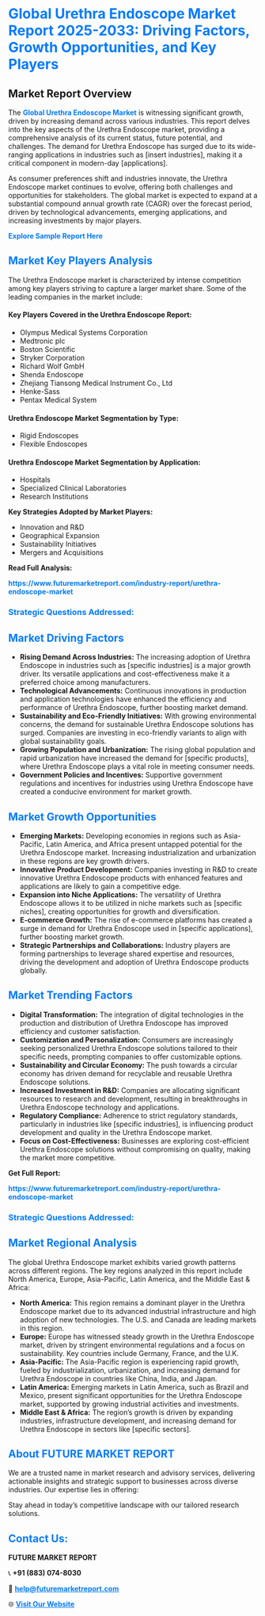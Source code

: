 <h1 style="color: #007BFF;">Global Urethra Endoscope Market Report 2025-2033: Driving Factors, Growth Opportunities, and Key Players</h1>

<section id="overview">
<h2>Market Report Overview</h2>
<p>The <a href="https://www.futuremarketreport.com/industry-report/urethra-endoscope-market" style="color: #007BFF; text-decoration: none;"><strong>Global Urethra Endoscope Market</strong></a> is witnessing significant growth, driven by increasing demand across various industries. This report delves into the key aspects of the Urethra Endoscope market, providing a comprehensive analysis of its current status, future potential, and challenges. The demand for Urethra Endoscope has surged due to its wide-ranging applications in industries such as [insert industries], making it a critical component in modern-day [applications].</p>
<p>As consumer preferences shift and industries innovate, the Urethra Endoscope market continues to evolve, offering both challenges and opportunities for stakeholders. The global market is expected to expand at a substantial compound annual growth rate (CAGR) over the forecast period, driven by technological advancements, emerging applications, and increasing investments by major players.</p>
</section>

<section id="overview">
<p><a href="https://www.futuremarketreport.com/request-sample/reportId=102689" style="color: #007BFF; text-decoration: none;"><strong>Explore Sample Report Here</strong></a></p>
</section>

<section id="key-players">
<h2 style="color: #007BFF;">Market Key Players Analysis</h2>
<p>The Urethra Endoscope market is characterized by intense competition among key players striving to capture a larger market share. Some of the leading companies in the market include:</p>
<h4>Key Players Covered in the Urethra Endoscope Report:</h4>
<ul><li>Olympus Medical Systems Corporation</li><li>Medtronic plc</li><li>Boston Scientific</li><li>Stryker Corporation</li><li>Richard Wolf GmbH</li><li>Shenda Endoscope</li><li>Zhejiang Tiansong Medical Instrument Co., Ltd</li><li>Henke-Sass</li><li>Pentax Medical System</li></ul>
<h4>Urethra Endoscope Market Segmentation by Type:</h4>
<ul><li>Rigid Endoscopes</li><li>Flexible Endoscopes</li></ul>

<h4>Urethra Endoscope Market Segmentation by Application:</h4>
<ul><li>Hospitals</li><li>Specialized Clinical Laboratories</li><li>Research Institutions</li></ul>
<p><strong>Key Strategies Adopted by Market Players:</strong></p>
<ul>
<li>Innovation and R&D</li>
<li>Geographical Expansion</li>
<li>Sustainability Initiatives</li>
<li>Mergers and Acquisitions</li>
</ul>
</section>

<section>
<p><strong>Read Full Analysis: </strong></p><a href="https://www.futuremarketreport.com/industry-report/urethra-endoscope-market" style="color: #007BFF; text-decoration: none;"><strong>https://www.futuremarketreport.com/industry-report/urethra-endoscope-market</strong></a>
<h3 style="color: #007BFF;">Strategic Questions Addressed:</h3>
</section>

<section id="driving-factors">
<h2 style="color: #007BFF;">Market Driving Factors</h2>
<ul>
<li><strong>Rising Demand Across Industries:</strong> The increasing adoption of Urethra Endoscope in industries such as [specific industries] is a major growth driver. Its versatile applications and cost-effectiveness make it a preferred choice among manufacturers.</li>
<li><strong>Technological Advancements:</strong> Continuous innovations in production and application technologies have enhanced the efficiency and performance of Urethra Endoscope, further boosting market demand.</li>
<li><strong>Sustainability and Eco-Friendly Initiatives:</strong> With growing environmental concerns, the demand for sustainable Urethra Endoscope solutions has surged. Companies are investing in eco-friendly variants to align with global sustainability goals.</li>
<li><strong>Growing Population and Urbanization:</strong> The rising global population and rapid urbanization have increased the demand for [specific products], where Urethra Endoscope plays a vital role in meeting consumer needs.</li>
<li><strong>Government Policies and Incentives:</strong> Supportive government regulations and incentives for industries using Urethra Endoscope have created a conducive environment for market growth.</li>
</ul>
</section>

<section id="growth-opportunities">
<h2 style="color: #007BFF;">Market Growth Opportunities</h2>
<ul>
<li><strong>Emerging Markets:</strong> Developing economies in regions such as Asia-Pacific, Latin America, and Africa present untapped potential for the Urethra Endoscope market. Increasing industrialization and urbanization in these regions are key growth drivers.</li>
<li><strong>Innovative Product Development:</strong> Companies investing in R&D to create innovative Urethra Endoscope products with enhanced features and applications are likely to gain a competitive edge.</li>
<li><strong>Expansion into Niche Applications:</strong> The versatility of Urethra Endoscope allows it to be utilized in niche markets such as [specific niches], creating opportunities for growth and diversification.</li>
<li><strong>E-commerce Growth:</strong> The rise of e-commerce platforms has created a surge in demand for Urethra Endoscope used in [specific applications], further boosting market growth.</li>
<li><strong>Strategic Partnerships and Collaborations:</strong> Industry players are forming partnerships to leverage shared expertise and resources, driving the development and adoption of Urethra Endoscope products globally.</li>
</ul>
</section>

<section id="trending-factors">
<h2 style="color: #007BFF;">Market Trending Factors</h2>
<ul>
<li><strong>Digital Transformation:</strong> The integration of digital technologies in the production and distribution of Urethra Endoscope has improved efficiency and customer satisfaction.</li>
<li><strong>Customization and Personalization:</strong> Consumers are increasingly seeking personalized Urethra Endoscope solutions tailored to their specific needs, prompting companies to offer customizable options.</li>
<li><strong>Sustainability and Circular Economy:</strong> The push towards a circular economy has driven demand for recyclable and reusable Urethra Endoscope solutions.</li>
<li><strong>Increased Investment in R&D:</strong> Companies are allocating significant resources to research and development, resulting in breakthroughs in Urethra Endoscope technology and applications.</li>
<li><strong>Regulatory Compliance:</strong> Adherence to strict regulatory standards, particularly in industries like [specific industries], is influencing product development and quality in the Urethra Endoscope market.</li>
<li><strong>Focus on Cost-Effectiveness:</strong> Businesses are exploring cost-efficient Urethra Endoscope solutions without compromising on quality, making the market more competitive.</li>
</ul>
</section>

<section>
<p><strong>Get Full Report: </strong></p><a href="https://www.futuremarketreport.com/industry-report/urethra-endoscope-market" style="color: #007BFF; text-decoration: none;"><strong>https://www.futuremarketreport.com/industry-report/urethra-endoscope-market</strong></a>
<h3 style="color: #007BFF;">Strategic Questions Addressed:</h3>
</section>


<section id="regional-analysis">
<h2 style="color: #007BFF;">Market Regional Analysis</h2>
<p>The global Urethra Endoscope market exhibits varied growth patterns across different regions. The key regions analyzed in this report include North America, Europe, Asia-Pacific, Latin America, and the Middle East & Africa:</p>
<ul>
<li><strong>North America:</strong> This region remains a dominant player in the Urethra Endoscope market due to its advanced industrial infrastructure and high adoption of new technologies. The U.S. and Canada are leading markets in this region.</li>
<li><strong>Europe:</strong> Europe has witnessed steady growth in the Urethra Endoscope market, driven by stringent environmental regulations and a focus on sustainability. Key countries include Germany, France, and the U.K.</li>
<li><strong>Asia-Pacific:</strong> The Asia-Pacific region is experiencing rapid growth, fueled by industrialization, urbanization, and increasing demand for Urethra Endoscope in countries like China, India, and Japan.</li>
<li><strong>Latin America:</strong> Emerging markets in Latin America, such as Brazil and Mexico, present significant opportunities for the Urethra Endoscope market, supported by growing industrial activities and investments.</li>
<li><strong>Middle East & Africa:</strong> The region’s growth is driven by expanding industries, infrastructure development, and increasing demand for Urethra Endoscope in sectors like [specific sectors].</li>
</ul>
</section>

<footer>
<h2 style="color: #007BFF;">About FUTURE MARKET REPORT</h2>
<p>We are a trusted name in market research and advisory services, delivering actionable insights and strategic support to businesses across diverse industries. Our expertise lies in offering:</p>

<p>Stay ahead in today’s competitive landscape with our tailored research solutions.</p>

<h2 style="color: #007BFF;">Contact Us:</h2>
<p><strong>FUTURE MARKET REPORT</strong></p>
<p>📞 <strong>+91 (883) 074-8030</strong></p>
<p>📧 <strong><a href="mailto:help@futuremarketreport.com" style="color: #007BFF;">help@futuremarketreport.com</a></strong></p>
<p>🌐 <strong><a href="https://www.futuremarketreport.com/" style="color: #007BFF;">Visit Our Website</a></strong></p>
</footer>